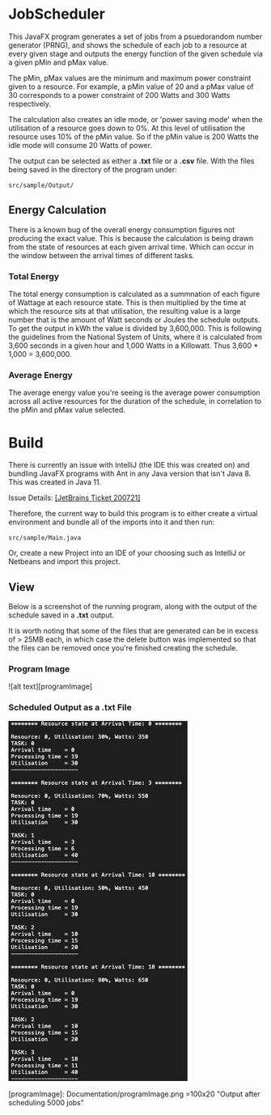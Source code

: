 # JobScheduler

This JavaFX program generates a set of jobs from a psuedorandom number generator (PRNG), and shows the schedule of
each job to a resource at every given stage and outputs the energy function of the given schedule via a given pMin and pMax value.

The pMin, pMax values are the minimum and maximum power constraint given to a resource. For example, a pMin value of 20 and a pMax value of 30 corresponds to a power constraint of 200 Watts and 300 Watts respectively.

The calculation also creates an idle mode, or 'power saving mode' when the utilisation of a resource goes down to 0%. At this level of utilisation the resource uses 10% of the pMin value. So if the pMin value is 200 Watts the idle mode will consume 20 Watts of power.

The output can be selected as either a __.txt__ file or a __.csv__ file. With the files being saved in the directory of the program under:
```
src/sample/Output/
```

## Energy Calculation
There is a known bug of the overall energy consumption figures not producing the exact value. This is because the calculation is being drawn from the state of resources at each given arrival time. Which can occur in the window between the arrival times of different tasks.

### Total Energy
The total energy consumption is calculated as a summnation of each figure of Wattage at each resource state. This is then multiplied by the time at which the resource sits at that utilisation, the resulting value is a large number that is the amount of Watt seconds or Joules the schedule outputs. To get the output in kWh the value is divided by 3,600,000. This is following the guidelines from the National System of Units, where it is calculated from 3,600 seconds in a given hour and 1,000 Watts in a Killowatt. Thus 3,600 * 1,000 = 3,600,000.

### Average Energy
The average energy value you're seeing is the average power consumption across all active resources for the duration of the schedule, in correlation to the pMin and pMax value selected.

# Build

There is currently an issue with IntelliJ (the IDE this was created on) and bundling JavaFX programs with Ant in any Java
version that isn't Java 8. This was created in Java 11.

Issue Details:
[[JetBrains Ticket 200721]](https://youtrack.jetbrains.com/issue/IDEA-200721?_ga=2.224905754.1868922875.1585741664-751629145.1585393092)

Therefore, the current way to build this program is to either create a virtual environment and bundle all of the imports
into it and then run:
```
src/sample/Main.java
```
Or, create a new Project into an IDE of your choosing such as IntelliJ or Netbeans and
import this project.


## View

Below is a screenshot of the running program, along with the output of the schedule saved in a __.txt__ output.

It is worth noting that some of the files that are generated can be in excess of > 25MB each, in which case the delete
button was implemented so that the files can be removed once you're finished creating the schedule.

### Program Image
![alt text][programImage] 

### Scheduled Output as a .txt File
![alt text][txtImage]


[txtImage]: Documentation/txtImage.png ".txt format"

[programImage]: Documentation/programImage.png =100x20 "Output after scheduling 5000 jobs"
